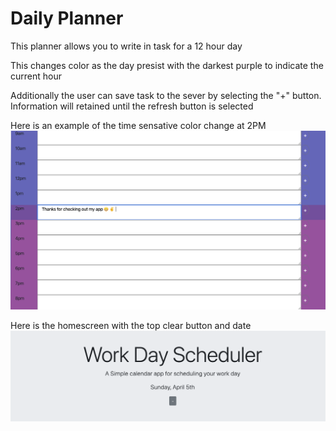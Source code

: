 # Daily Planner

This planner allows you to write in task for a 12 hour day 

This changes color as the day presist with the darkest purple to indicate the current hour 


Additionally the user can save task  to the sever by selecting the "+" button. Information will retained until the refresh button is selected 


Here is an example of the time sensative color change at 2PM 
![picture](Screen%20Shot%202020-04-05%20at%202.22.27%20PM.png)


Here is the homescreen with the top clear button and date 
![picture](Screen%20Shot%202020-04-05%20at%202.22.44%20PM.png)
